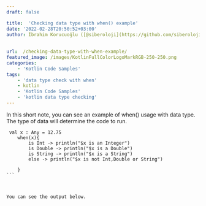 ```yaml
---
draft: false

title:  'Checking data type with when() example'
date: '2022-02-28T20:50:52+03:00'
author: İbrahim Korucuoğlu ([@siberoloji](https://github.com/siberoloji))
 
 
url:  /checking-data-type-with-when-example/
featured_image: /images/KotlinFullColorLogoMarkRGB-250-250.png
categories:
    - 'Kotlin Code Samples'
tags:
    - 'data type check with when'
    - kotlin
    - 'Kotlin Code Samples'
    - 'kotlin data type checking'
---
```



In this short note, you can see an example of when() usage with data type. The type of data will determine the code to run.
<!-- wp:code -->
<pre title="when condition is the type of data" class="wp-block-code"><code lang="kotlin" class="language-kotlin"> val x : Any = 12.75
    when(x){
        is Int -> println("$x is an Integer")
        is Double -> println("$x is a Double")
        is String -> println("$x is a String")
        else -> println("$x is not Int,Double or String")

    }
```



You can see the output below.


<!-- wp:image {"id":157,"sizeSlug":"large","linkDestination":"none"} -->
<figure class="wp-block-image size-large"><img src="https://www.siberoloji.com/wp-content/uploads/2022/02/when_datatype_check_kotlin.png-1024x593.webp" alt="" class="wp-image-157" /></figure>
<!-- /wp:image -->